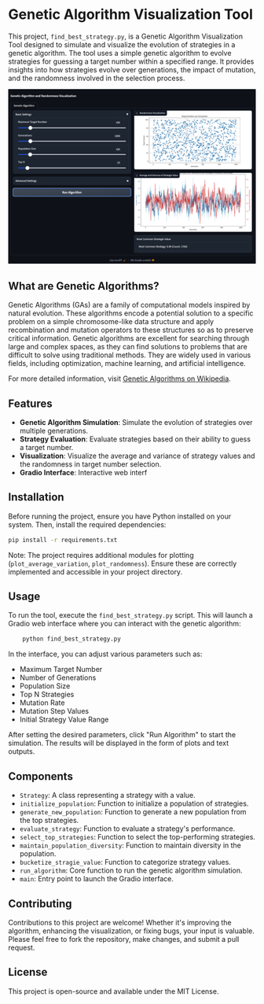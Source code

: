# Genetic Algorithm Visualization Tool

This project, `find_best_strategy.py`, is a Genetic Algorithm Visualization Tool designed to simulate and visualize the evolution of strategies in a genetic algorithm. The tool uses a simple genetic algorithm to evolve strategies for guessing a target number within a specified range. It provides insights into how strategies evolve over generations, the impact of mutation, and the randomness involved in the selection process.

![Frontend Interface](images/frontend.png)

## What are Genetic Algorithms?

Genetic Algorithms (GAs) are a family of computational models inspired by natural evolution. These algorithms encode a potential solution to a specific problem on a simple chromosome-like data structure and apply recombination and mutation operators to these structures so as to preserve critical information. Genetic algorithms are excellent for searching through large and complex spaces, as they can find solutions to problems that are difficult to solve using traditional methods. They are widely used in various fields, including optimization, machine learning, and artificial intelligence.

For more detailed information, visit [Genetic Algorithms on Wikipedia](https://en.wikipedia.org/wiki/Genetic_algorithm).

## Features

- **Genetic Algorithm Simulation**: Simulate the evolution of strategies over multiple generations.
- **Strategy Evaluation**: Evaluate strategies based on their ability to guess a target number.
- **Visualization**: Visualize the average and variance of strategy values and the randomness in target number selection.
- **Gradio Interface**: Interactive web interf
## Installation

Before running the project, ensure you have Python installed on your system. Then, install the required dependencies:

```bash
pip install -r requirements.txt
```

Note: The project requires additional modules for plotting (`plot_average_variation`, `plot_randomness`). Ensure these are correctly implemented and accessible in your project directory.

## Usage

To run the tool, execute the `find_best_strategy.py` script. This will launch a Gradio web interface where you can interact with the genetic algorithm:
```bash
    python find_best_strategy.py
```
In the interface, you can adjust various parameters such as:

- Maximum Target Number
- Number of Generations
- Population Size
- Top N Strategies
- Mutation Rate
- Mutation Step Values
- Initial Strategy Value Range

After setting the desired parameters, click "Run Algorithm" to start the simulation. The results will be displayed in the form of plots and text outputs.

## Components

- `Strategy`: A class representing a strategy with a value.
- `initialize_population`: Function to initialize a population of strategies.
- `generate_new_population`: Function to generate a new population from the top strategies.
- `evaluate_strategy`: Function to evaluate a strategy's performance.
- `select_top_strategies`: Function to select the top-performing strategies.
- `maintain_population_diversity`: Function to maintain diversity in the population.
- `bucketize_stragie_value`: Function to categorize strategy values.
- `run_algorithm`: Core function to run the genetic algorithm simulation.
- `main`: Entry point to launch the Gradio interface.

## Contributing

Contributions to this project are welcome! Whether it's improving the algorithm, enhancing the visualization, or fixing bugs, your input is valuable. Please feel free to fork the repository, make changes, and submit a pull request.

## License

This project is open-source and available under the MIT License.